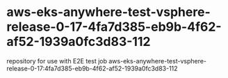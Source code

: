 # aws-eks-anywhere-test-vsphere-release-0-17-4fa7d385-eb9b-4f62-af52-1939a0fc3d83-112
repository for use with E2E test job aws-eks-anywhere-test-vsphere-release-0-17:4fa7d385-eb9b-4f62-af52-1939a0fc3d83-112
